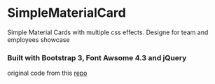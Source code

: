 # SimpleMaterialCard
Simple Material Cards with multiple css effects. Designe for team and employees showcase

### Built with Bootstrap 3, Font Awsome 4.3 and jQuery
original code from this [repo](https://github.com/marlenesco/material-cards)
